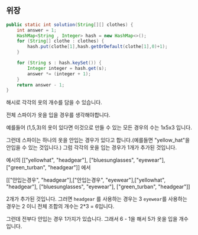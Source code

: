 ## 위장

```java
public static int solution(String[][] clothes) {
    int answer = 1;
    HashMap<String , Integer> hash = new HashMap<>();
    for (String[] clothe : clothes) {
        hash.put(clothe[1],hash.getOrDefault(clothe[1],0)+1);
    }

    for (String s : hash.keySet()) {
        Integer integer = hash.get(s);
        answer *= (integer + 1);
    }
    return answer - 1;
}
```

해시로 각각의 옷의 개수를 담을 수 있습니다.

전체 스파이가 옷을 입을 경우를 생각해야합니다.

예를들어 (1,5,3)의 옷이 있다면 이것으로 만들 수 있는 모든 경우의 수는 1x5x3 입니다. 

그런데 스파이는 하나의 옷을 안입는 경우가 있다고 합니다.(예를들면 "yellow_hat"을 안입을 수 있는 것입니다.) 그럼 각각의 옷을 입는 경우가 1개가 추가된 것입니다. 

예시의 [["yellowhat", "headgear"], ["bluesunglasses", "eyewear"], ["green_turban", "headgear"]] 에서 

[["안입는경우", "headgear"],["안입는경우", "eyewear"],["yellowhat", "headgear"], ["bluesunglasses", "eyewear"], ["green_turban", "headgear"]] 

2개가 추가된 것입니다. 그러면 `headgear` 를 사용하는 경우는 3 `eyewear`를 사용하는 경우는 2 이니 전체 조합의 개수는 2*3 = 6입니다.

그런데 전부다 안입는 경우 1가지가 있습니다. 그래서 6 - 1을 해서 5가 옷을 입을 개수 입니다.